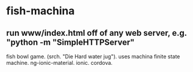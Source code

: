 # fish-machina
## run www/index.html off of any web server, e.g. "python -m "SimpleHTTPServer"
fish bowl game. (srch. "Die Hard water jug"). uses machina finite state machine. ng-ionic-material. ionic. cordova. 

